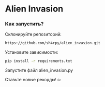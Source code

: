 # Alien Invasion

### Как запустить?

Склонируйте репозиторий:

```bash
https://github.com/sh4rpy/alien_invasion.git
```

Установите зависимости:

```bash
pip install -r requirements.txt
```

Запустите файл alien_invasion.py

Ставьте новые рекорды! с: